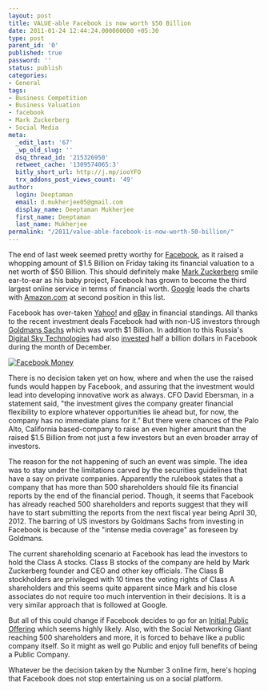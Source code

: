 ```yaml
---
layout: post
title: VALUE-able Facebook is now worth $50 Billion
date: 2011-01-24 12:44:24.000000000 +05:30
type: post
parent_id: '0'
published: true
password: ''
status: publish
categories:
- General
tags:
- Business Competition
- Business Valuation
- facebook
- Mark Zuckerberg
- Social Media
meta:
  _edit_last: '67'
  _wp_old_slug: ''
  dsq_thread_id: '215326950'
  retweet_cache: '1309574065:3'
  bitly_short_url: http://j.mp/iooYFO
  trx_addons_post_views_count: '49'
author:
  login: Deeptaman
  email: d.mukherjee05@gmail.com
  display_name: Deeptaman Mukherjee
  first_name: Deeptaman
  last_name: Mukherjee
permalink: "/2011/value-able-facebook-is-now-worth-50-billion/"
---
```

<p>The end of last week seemed pretty worthy for <a href="http://www.facebook.com/">Facebook</a>, as it raised a whopping amount of $1.5 Billion on Friday taking its financial valuation to a net worth of $50 Billion. This should definitely make <a href="http://en.wikipedia.org/wiki/Mark_Zuckerberg">Mark Zuckerberg</a> smile ear-to-ear as his baby project, Facebook has grown to become the third largest online service in terms of financial worth. <a href="http://www.google.com/">Google</a> leads the charts with <a href="http://www.amazon.com/">Amazon.com</a> at second position in this list.</p>
<p>Facebook has over-taken <a href="http://www.yahoo.com/">Yahoo!</a> and <a href="http://www.ebay.com/">eBay</a> in financial standings. All thanks to the recent investment deals Facebook had with non-US investors through <a href="http://www.goldmansachs.com/">Goldmans Sachs</a> which was worth $1 Billion. In addition to this Russia's <a href="http://www.dst-global.com/">Digital Sky Technologies</a> had also <a href="http://www.facebook.com/press/releases.php?p=103711">invested</a> half a billion dollars in Facebook during the month of December.</p>
<p><!--more--></p>
<p><a href="http://www.facebook.com/"><img src="{{ site.baseurl }}/assets/2011/01/facebook-money.jpg" alt="Facebook Money" class="alignright" /></a></p>
<p>There is no decision taken yet on how, where and when the use the raised funds would happen by Facebook, and assuring that the investment would lead into developing innovative work as always. CFO David Ebersman, in a statement said, "the investment gives the company greater financial flexibility to explore whatever opportunities lie ahead but, for now, the company has no immediate plans for it." But there were chances of the Palo Alto, California based-company to raise an even higher amount than the raised $1.5 Billion from not just a few investors but an even broader array of investors.</p>
<p>The reason for the not happening of such an event was simple. The idea was to stay under the limitations carved by the securities guidelines that have a say on private companies. Apparently the rulebook states that a company that has more than 500 shareholders should file its financial reports by the end of the financial period. Though, it seems that Facebook has already reached 500 shareholders and reports suggest that they will have to start submitting the reports from the next fiscal year being April 30, 2012. The barring of US investors by Goldmans Sachs from investing in Facebook is because of the "intense media coverage" as foreseen by Goldmans.</p>
<p>The current shareholding scenario at Facebook has lead the investors to hold the Class A stocks. Class B stocks of the company are held by Mark Zuckerberg founder and CEO and other key officials. The Class B stockholders are privileged with 10 times the voting rights of Class A shareholders and this seems quite apparent since Mark and his close associates do not require too much intervention in their decisions. It is a very similar approach that is followed at Google.</p>
<p>But all of this could change if Facebook decides to go for an <a href="http://en.wikipedia.org/wiki/Initial_public_offering">Initial Public Offering</a> which seems highly likely. Also, with the Social Networking Giant reaching 500 shareholders and more, it is forced to behave like a public company itself. So it might as well go Public and enjoy full benefits of being a Public Company.</p>
<p>Whatever be the decision taken by the Number 3 online firm, here's hoping that Facebook does not stop entertaining us on a social platform.</p>
